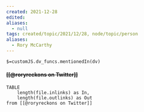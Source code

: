 ```yaml
---
created: 2021-12-28 
edited: 
aliases:
  - null
tags: created/topic/2021/12/28, node/topic/person
aliases:
  - Rory McCarthy
---
```

`$=customJS.dv_funcs.mentionedIn(dv)`

#### <s class="topic-title">[[@roryreckons on Twitter]]</s>

```dataview
TABLE 
	length(file.inlinks) as In, 
	length(file.outlinks) as Out
from [[@roryreckons on Twitter]]
```
